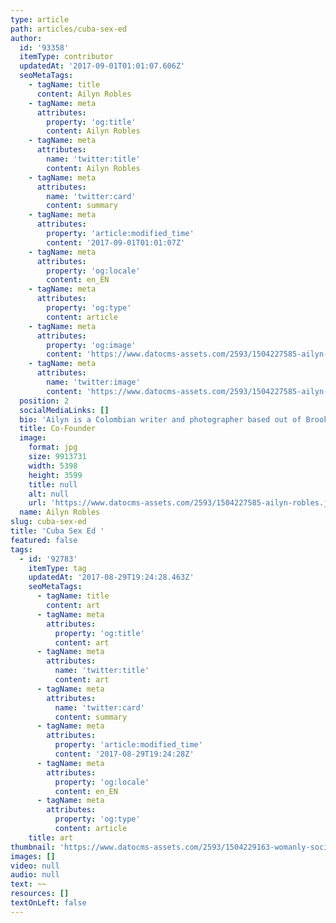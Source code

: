```yaml
---
type: article
path: articles/cuba-sex-ed
author:
  id: '93358'
  itemType: contributor
  updatedAt: '2017-09-01T01:01:07.606Z'
  seoMetaTags:
    - tagName: title
      content: Ailyn Robles
    - tagName: meta
      attributes:
        property: 'og:title'
        content: Ailyn Robles
    - tagName: meta
      attributes:
        name: 'twitter:title'
        content: Ailyn Robles
    - tagName: meta
      attributes:
        name: 'twitter:card'
        content: summary
    - tagName: meta
      attributes:
        property: 'article:modified_time'
        content: '2017-09-01T01:01:07Z'
    - tagName: meta
      attributes:
        property: 'og:locale'
        content: en_EN
    - tagName: meta
      attributes:
        property: 'og:type'
        content: article
    - tagName: meta
      attributes:
        property: 'og:image'
        content: 'https://www.datocms-assets.com/2593/1504227585-ailyn-robles.jpg?'
    - tagName: meta
      attributes:
        name: 'twitter:image'
        content: 'https://www.datocms-assets.com/2593/1504227585-ailyn-robles.jpg?'
  position: 2
  socialMediaLinks: []
  bio: 'Ailyn is a Colombian writer and photographer based out of Brooklyn, who fuses her passion for the empowerment of women with everything she does. She works with young people during the day, and writes short stories at night.'
  title: Co-Founder
  image:
    format: jpg
    size: 9913731
    width: 5398
    height: 3599
    title: null
    alt: null
    url: 'https://www.datocms-assets.com/2593/1504227585-ailyn-robles.jpg?'
  name: Ailyn Robles
slug: cuba-sex-ed
title: 'Cuba Sex Ed '
featured: false
tags:
  - id: '92783'
    itemType: tag
    updatedAt: '2017-08-29T19:24:28.463Z'
    seoMetaTags:
      - tagName: title
        content: art
      - tagName: meta
        attributes:
          property: 'og:title'
          content: art
      - tagName: meta
        attributes:
          name: 'twitter:title'
          content: art
      - tagName: meta
        attributes:
          name: 'twitter:card'
          content: summary
      - tagName: meta
        attributes:
          property: 'article:modified_time'
          content: '2017-08-29T19:24:28Z'
      - tagName: meta
        attributes:
          property: 'og:locale'
          content: en_EN
      - tagName: meta
        attributes:
          property: 'og:type'
          content: article
    title: art
thumbnail: 'https://www.datocms-assets.com/2593/1504229163-womanly-social-assets_circle_blk_crop2.jpg?'
images: []
video: null
audio: null
text: ~~
resources: []
textOnLeft: false
---
```


